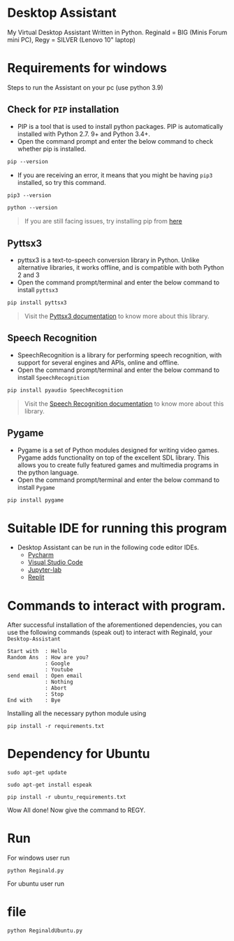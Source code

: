 # Desktop Assistant

My Virtual Desktop Assistant Written in Python. Reginald = BIG (Minis Forum mini PC), Regy = SILVER (Lenovo 10" laptop)

# Requirements for windows

Steps to run the Assistant on your pc (use python 3.9)

## Check for `PIP` installation

- PIP is a tool that is used to install python packages. PIP is automatically installed with Python 2.7. 9+ and Python 3.4+.
- Open the command prompt and enter the below command to check whether pip is installed.

```md  
pip --version
```

- If you are receiving an error, it means that you might be having `pip3` installed, so try this command.

```md
pip3 --version
```

```md
python --version
```

> If you are still facing issues, try installing pip from [here](https://github.com/pypa/pip#readme)
## Pyttsx3

<!-- Pyttsx3 -->

- pyttsx3 is a text-to-speech conversion library in Python. Unlike alternative libraries, it works offline, and is compatible with both Python 2 and 3
- Open the command prompt/terminal and enter the below command to install `pyttsx3`

```md
pip install pyttsx3
```

> Visit the [Pyttsx3 documentation](https://pypi.org/project/pyttsx3/) to know more about this library.
## Speech Recognition

- SpeechRecognition is a library for performing speech recognition, with support for several engines and APIs, online and offline.
- Open the command prompt/terminal and enter the below command to install `SpeechRecognition`

```md
pip install pyaudio SpeechRecognition
```

> Visit the [Speech Recognition documentation](https://pypi.org/project/SpeechRecognition/) to know more about this library.
<!-- pygame -->

## Pygame <br>

- Pygame is a set of Python modules designed for writing video games. Pygame adds functionality on top of the excellent SDL library. This allows you to create fully featured games and multimedia programs in the python language.
- Open the command prompt/terminal and enter the below command to install `Pygame`

```md
pip install pygame
```

# Suitable IDE for running this program

- Desktop Assistant can be run in the following code editor IDEs.
  - [Pycharm](https://www.jetbrains.com/help/pycharm/installation-guide.html)
  - [Visual Studio Code](https://code.visualstudio.com/docs)
  - [Jupyter-lab](https://jupyterlab.readthedocs.io/en/latest/)
  - [Replit](https://docs.replit.com/)

# Commands to interact with program.

After successful installation of the aforementioned dependencies, you can use the following commands (speak out) to interact with Reginald, your `Desktop-Assistant`

```
Start with  : Hello
Random Ans  : How are you?
            : Google
            : Youtube
send email  : Open email
            : Nothing
            : Abort
            : Stop
End with    : Bye
```


Installing all the necessary python module using

```
pip install -r requirements.txt
```

# Dependency for Ubuntu

```
sudo apt-get update
```

```
sudo apt-get install espeak
```

```
pip install -r ubuntu_requirements.txt
```

Wow All done! Now give the command to REGY.

# Run

For windows user run

```
python Reginald.py
```

For ubuntu user run
# file

```
python ReginaldUbuntu.py
```


